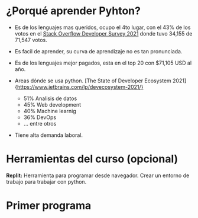 # ¿Porqué aprender Pyhton?
- Es de los lenguajes mas queridos, ocupo el 4to lugar, con el 43% de los votos en el [Stack Overflow Developer Survey 2021](https://survey.stackoverflow.co/2021) donde tuvo 34,155 de 71,547 votos.

- Es facil de aprender, su curva de aprendizaje no es tan pronunciada.

- Es de los lenguajes mejor pagados, esta en el top 20 con $71,105 USD al año.

- Areas dónde se usa python. [The State of Developer Ecosystem 2021]{https://www.jetbrains.com/lp/devecosystem-2021/}
    * 51% Analisis de datos
    * 45% Web development
    * 40% Machine learnig
    * 36% DevOps
    * ... entre otros

- Tiene alta demanda laboral.

# Herramientas del curso (opcional)
**Replit:** Herramienta para programar desde navegador.
Crear un entorno de trabajo para trabajar con python.

# Primer programa
